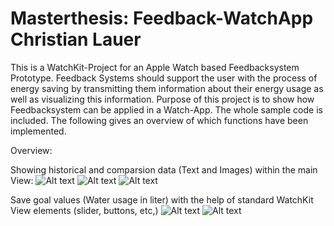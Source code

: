 # Masterthesis: Feedback-WatchApp Christian Lauer

This is a WatchKit-Project for an Apple Watch based Feedbacksystem Prototype.
Feedback Systems should support the user with the process of energy saving by transmitting them information about their energy usage as well as visualizing this information.
Purpose of this project is to show how Feedbacksystem can be applied in a Watch-App.
The whole sample code is included. The following gives an overview of which functions have been implemented.

Overview:

Showing historical and comparsion data (Text and Images) within the main View:
![Alt text](http://imgur.com/QezdLIa.jpg)
![Alt text](http://imgur.com/niZ1UT8.jpg)
![Alt text](http://imgur.com/X7biEl8.jpg)

Save goal values (Water usage in liter) with the help of standard WatchKit View elements (slider, buttons, etc,)
![Alt text](http://imgur.com/d48UAbm.jpg)
![Alt text](http://imgur.com/opHGjjE.jpg)



